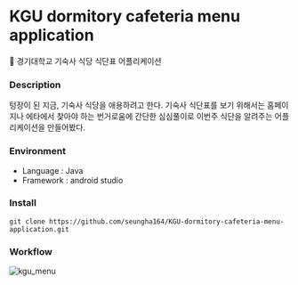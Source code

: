 # KGU dormitory cafeteria menu application
🍱 경기대학교 기숙사 식당 식단표 어플리케이션
### Description
텅장이 된 지금, 기숙사 식당을 애용하려고 한다.
기숙사 식단표를 보기 위해서는 홈페이지나 에타에서 찾아야 하는 번거로움에 간단한 심심풀이로 이번주 식단을 알려주는 어플리케이션을 만들어봤다.
### Environment
- Language : Java
- Framework : android studio
### Install
```
git clone https://github.com/seungha164/KGU-dormitory-cafeteria-menu-application.git
```
### Workflow
![kgu_menu](https://user-images.githubusercontent.com/87134443/199656864-5ef24f4b-43c9-43a0-b740-5ea6336fa720.gif)
